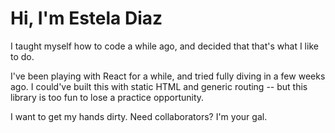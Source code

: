 # Hi, I'm Estela Diaz

I taught myself how to code a while ago, and decided that that's what I like to do.

I've been playing with React for a while, and tried fully diving in a few weeks ago. I could've built this with static HTML and generic routing -- but this library is too fun to lose a practice opportunity.

I want to get my hands dirty. Need collaborators? I'm your gal.
